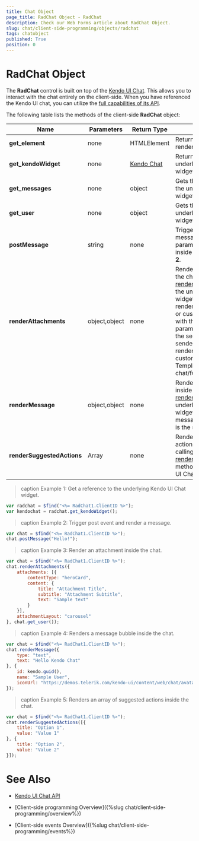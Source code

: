 ```yaml
---
title: Chat Object
page_title: RadChat Object - RadChat
description: Check our Web Forms article about RadChat Object.
slug: chat/client-side-programming/objects/radchat
tags: chatobject
published: True
position: 0
---
```


# RadChat Object

The **RadChat** control is built on top of the [Kendo UI Chat](https://demos.telerik.com/kendo-ui/chat/index). This allows you to interact with the chat entirely on the client-side. When you have referenced the Kendo UI chat, you can utilize the [full capabilities of its API](https://docs.telerik.com/kendo-ui/api/javascript/ui/chat). 

The following table lists the methods of the client-side **RadChat** object:

|  **Name**  |  **Parameters**  |  **Return Type**  |  **Description**  |
| ------ | ------ | ------ | ------ |
| **get_element** |none|HTMLElement|Returns the HTML element rendered for the control.|
| **get_kendoWidget** |none|[Kendo Chat](https://docs.telerik.com/kendo-ui/api/javascript/ui/chat)|Returns a reference to the underlying Kendo UI Chat widget. See **Example 1**.|
| **get_messages** |none|object| Gets the [Messages property](https://docs.telerik.com/kendo-ui/api/javascript/ui/chat/configuration/messages) of the underlying Kendo UI Chat widget.|
| **get_user** |none|object|Gets the [User property](https://docs.telerik.com/kendo-ui/api/javascript/ui/chat/configuration/user) of the underlying Kendo UI Chat widget.|
| **postMessage** |string|none|Triggers the post event with the message passed as a parameter, and also renders it inside the control. See **Example 2**.|
| **renderAttachments** |object,object|none|Renders an attachment inside the chat by calling the [renderAttachments](https://docs.telerik.com/kendo-ui/api/javascript/ui/chat/methods/renderattachments) method of the underlying Kendo UI Chat widget. The attachments are rendered through a predefined or custom template, registered with the RadChat control. First parameter is the attachment, the second parameter is the sender. See **Example 3**. To render an attachment with a custom template see [Custom Templates]({%slug chat/functionality/templates%}).|
| **renderMessage** |object,object|none|Renders a message bubble inside the chat by calling the [renderMessage](https://docs.telerik.com/kendo-ui/api/javascript/ui/chat/methods/rendermessage) method of the underlying Kendo UI Chat widget. First parameter is the message, the second parameter is the sender. See **Example 4**.|
| **renderSuggestedActions** |Array|none|Renders an array of suggested actions inside the chat by calling the [renderSuggestedActions](https://docs.telerik.com/kendo-ui/api/javascript/ui/chat/methods/rendersuggestedactions) method of the underlying Kendo UI Chat widget. See **Example 5**.|

>caption  Example 1: Get a reference to the underlying Kendo UI Chat widget.
````JavaScript
var radchat = $find("<%= RadChat1.ClientID %>");
var kendochat = radchat.get_kendoWidget();
````

>caption  Example 2: Trigger post event and render a message.
````JavaScript
var chat = $find("<%= RadChat1.ClientID %>");
chat.postMessage("Hello!");
````

>caption  Example 3: Render an attachment inside the chat.
````JavaScript
var chat = $find("<%= RadChat1.ClientID %>");
chat.renderAttachments({
    attachments: [{
        contentType: "heroCard",
        content: {
            title: "Attachment Title",
            subtitle: "Attachment Subtitle",
            text: "Sample text"
        }
    }],
    attachmentLayout: "carousel"
}, chat.get_user());
````

>caption  Example 4: Renders a message bubble inside the chat.
````JavaScript
var chat = $find("<%= RadChat1.ClientID %>");
chat.renderMessage({
    type: "text",
    text: "Hello Kendo Chat"
}, {
    id: kendo.guid(),
    name: "Sample User",
    iconUrl: "https://demos.telerik.com/kendo-ui/content/web/chat/avatar.png"
});
````

>caption  Example 5: Renders an array of suggested actions inside the chat.
````JavaScript
var chat = $find("<%= RadChat1.ClientID %>");
chat.renderSuggestedActions([{
    title: "Option 1",
    value: "Value 1"
}, {
    title: "Option 2",
    value: "Value 2"
}]);
````

# See Also

 * [Kendo UI Chat API](https://docs.telerik.com/kendo-ui/api/javascript/ui/chat)

 * [Client-side programming Overview]({%slug chat/client-side-programming/overview%})

 * [Client-side events Overview]({%slug chat/client-side-programming/events%})

